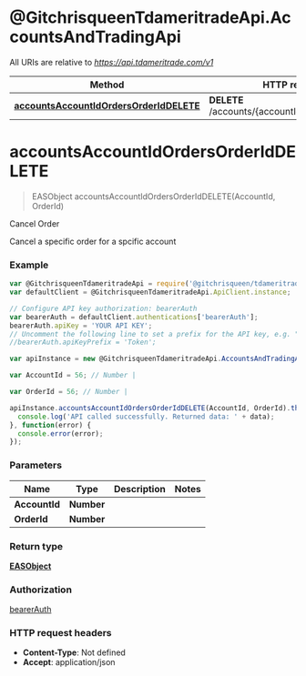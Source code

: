 # @GitchrisqueenTdameritradeApi.AccountsAndTradingApi

All URIs are relative to *https://api.tdameritrade.com/v1*

Method | HTTP request | Description
------------- | ------------- | -------------
[**accountsAccountIdOrdersOrderIdDELETE**](AccountsAndTradingApi.md#accountsAccountIdOrdersOrderIdDELETE) | **DELETE** /accounts/{accountId}/orders/{orderId} | Cancel Order


<a name="accountsAccountIdOrdersOrderIdDELETE"></a>
# **accountsAccountIdOrdersOrderIdDELETE**
> EASObject accountsAccountIdOrdersOrderIdDELETE(AccountId, OrderId)

Cancel Order

Cancel a specific order for a spcific account

### Example
```javascript
var @GitchrisqueenTdameritradeApi = require('@gitchrisqueen/tdameritrade-api');
var defaultClient = @GitchrisqueenTdameritradeApi.ApiClient.instance;

// Configure API key authorization: bearerAuth
var bearerAuth = defaultClient.authentications['bearerAuth'];
bearerAuth.apiKey = 'YOUR API KEY';
// Uncomment the following line to set a prefix for the API key, e.g. "Token" (defaults to null)
//bearerAuth.apiKeyPrefix = 'Token';

var apiInstance = new @GitchrisqueenTdameritradeApi.AccountsAndTradingApi();

var AccountId = 56; // Number | 

var OrderId = 56; // Number | 

apiInstance.accountsAccountIdOrdersOrderIdDELETE(AccountId, OrderId).then(function(data) {
  console.log('API called successfully. Returned data: ' + data);
}, function(error) {
  console.error(error);
});

```

### Parameters

Name | Type | Description  | Notes
------------- | ------------- | ------------- | -------------
 **AccountId** | **Number**|  | 
 **OrderId** | **Number**|  | 

### Return type

[**EASObject**](EASObject.md)

### Authorization

[bearerAuth](../README.md#bearerAuth)

### HTTP request headers

 - **Content-Type**: Not defined
 - **Accept**: application/json

